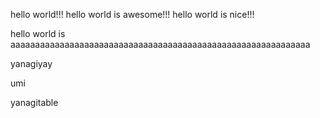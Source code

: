 hello world!!!
hello world is awesome!!!
hello world is nice!!!


hello world is aaaaaaaaaaaaaaaaaaaaaaaaaaaaaaaaaaaaaaaaaaaaaaaaaaaaaaaaaaaaa

yanagiyay

umi

yanagitable


